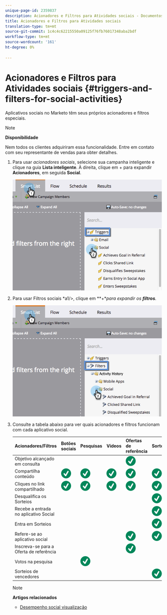 ```yaml
---
unique-page-id: 2359837
description: Acionadores e Filtros para Atividades sociais - Documentos do Marketing - Documentação do produto
title: Acionadores e Filtros para Atividades sociais
translation-type: tm+mt
source-git-commit: 1c4c4c62215550a09125f76fb76017348aba2bdf
workflow-type: tm+mt
source-wordcount: '161'
ht-degree: 0%

---
```



# Acionadores e Filtros para Atividades sociais {#triggers-and-filters-for-social-activities}

Aplicativos sociais no Marketo têm seus próprios acionadores e filtros especiais.

>[!NOTE]
>
>**Disponibilidade**
>
>Nem todos os clientes adquiriram essa funcionalidade. Entre em contato com seu representante de vendas para obter detalhes.

1. Para usar *acionadores sociais*, selecione sua campanha inteligente e clique na guia **Lista inteligente**. À direita, clique em + para expandir **Acionadores**, em seguida **Social**.

   ![](assets/image2015-4-23-11-22-39.png)

1. Para usar Filtros sociais *a1/>, clique em **+**para expandir os **filtros**.*

   ![](assets/two-282-29.png)

1. Consulte a tabela abaixo para ver quais acionadores e filtros funcionam com cada aplicativo social.

   | Acionadores/Filtros | Botões sociais | Pesquisas | Vídeos | Ofertas de referência | Sorteio |
   |---|---|---|---|---|---|
   | Objetivo alcançado em consulta |  |  |  | ![(assinalar)](assets/check.svg) |  |
   | Compartilha conteúdo | ![(assinalar)](assets/check.svg) | ![(assinalar)](assets/check.svg) | ![(assinalar)](assets/check.svg) | ![(assinalar)](assets/check.svg) | ![(assinalar)](assets/check.svg) |
   | Cliques no link compartilhado | ![(assinalar)](assets/check.svg) | ![(assinalar)](assets/check.svg) | ![(assinalar)](assets/check.svg) | ![(assinalar)](assets/check.svg) | ![(assinalar)](assets/check.svg) |
   | Desqualifica os Sorteios |  |  |  |  | ![(assinalar)](assets/check.svg) |
   | Recebe a entrada no aplicativo Social |  |  |  |  | ![(assinalar)](assets/check.svg) |
   | Entra em Sorteios |  |  |  |  | ![(assinalar)](assets/check.svg) |
   | Refere-se ao aplicativo social |  |  |  | ![(assinalar)](assets/check.svg) | ![(assinalar)](assets/check.svg) |
   | Inscreva-se para a Oferta de referência |  |  |  | ![(assinalar)](assets/check.svg) |  |
   | Votos na pesquisa |  | ![(assinalar)](assets/check.svg) |  |  |  |
   | Sorteios de vencedores |  |  |  |  | ![(assinalar)](assets/check.svg) |

   >[!NOTE]
   >
   >**Artigos relacionados**
   >
   >* [Desempenho social visualização](view-social-performance.md)

